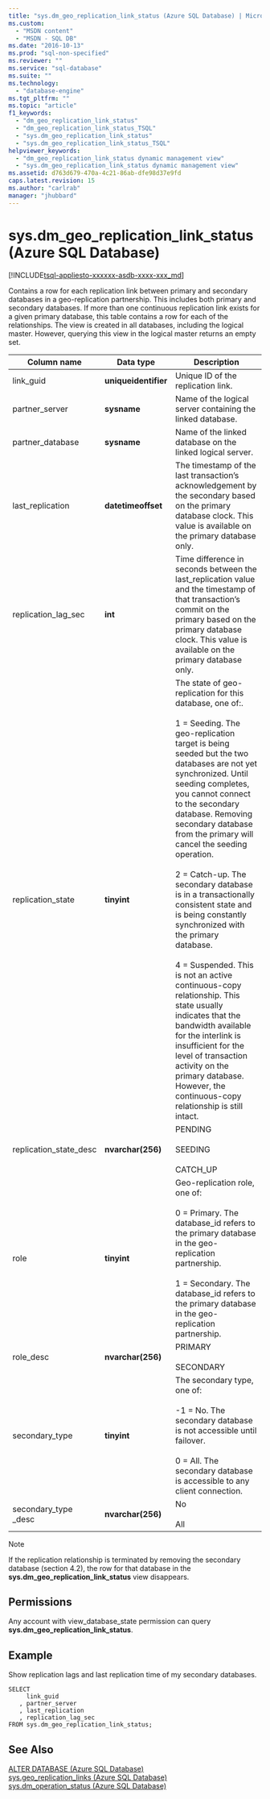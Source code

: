 ```yaml
---
title: "sys.dm_geo_replication_link_status (Azure SQL Database) | Microsoft Docs"
ms.custom: 
  - "MSDN content"
  - "MSDN - SQL DB"
ms.date: "2016-10-13"
ms.prod: "sql-non-specified"
ms.reviewer: ""
ms.service: "sql-database"
ms.suite: ""
ms.technology: 
  - "database-engine"
ms.tgt_pltfrm: ""
ms.topic: "article"
f1_keywords: 
  - "dm_geo_replication_link_status"
  - "dm_geo_replication_link_status_TSQL"
  - "sys.dm_geo_replication_link_status"
  - "sys.dm_geo_replication_link_status_TSQL"
helpviewer_keywords: 
  - "dm_geo_replication_link_status dynamic management view"
  - "sys.dm_geo_replication_link_status dynamic management view"
ms.assetid: d763d679-470a-4c21-86ab-dfe98d37e9fd
caps.latest.revision: 15
ms.author: "carlrab"
manager: "jhubbard"
---
```

# sys.dm_geo_replication_link_status (Azure SQL Database)
[!INCLUDE[tsql-appliesto-xxxxxx-asdb-xxxx-xxx_md](../../../relational-databases/reference/system-catalog-views/includes/tsql-appliesto-xxxxxx-asdb-xxxx-xxx-md.md)]

  Contains a row for each replication link between primary and secondary databases in a geo-replication partnership. This includes both primary and secondary databases. If more than one continuous replication link exists for a given primary database, this table contains a row for each of the relationships. The view is created in all databases, including the logical master. However, querying this view in the logical master returns an empty set.  
  
|Column name|Data type|Description|  
|-----------------|---------------|-----------------|  
|link_guid|**uniqueidentifier**|Unique ID of the replication link.|  
|partner_server|**sysname**|Name of the logical server containing the linked database.|  
|partner_database|**sysname**|Name of the linked database on the linked logical server.|  
|last_replication|**datetimeoffset**|The timestamp of the last transaction’s acknowledgement by the secondary based on the primary database clock. This value is available on the primary database only.|  
|replication_lag_sec|**int**|Time difference in seconds between the last_replication value and the timestamp of that transaction’s commit on the primary based on the primary database clock.  This value is available on the primary database only.|  
|replication_state|**tinyint**|The state of geo-replication for this database, one of:.<br /><br /> 1 = Seeding. The geo-replication target is being seeded but the two databases are not yet synchronized. Until seeding completes, you cannot connect to the secondary database. Removing secondary database from the primary will cancel the seeding operation.<br /><br /> 2 = Catch-up. The secondary database is  in a transactionally consistent state and is being constantly  synchronized with the primary database.<br /><br /> 4 = Suspended. This is not an active continuous-copy relationship. This state usually indicates that the bandwidth available for the interlink is insufficient for the level of transaction activity on the primary database. However, the continuous-copy relationship is still intact.|  
|replication_state_desc|**nvarchar(256)**|PENDING<br /><br /> SEEDING<br /><br /> CATCH_UP|  
|role|**tinyint**|Geo-replication role, one of:<br /><br /> 0 = Primary. The database_id  refers to the primary database in the geo-replication partnership.<br /><br /> 1 = Secondary.  The database_id  refers to the primary database in the geo-replication partnership.|  
|role_desc|**nvarchar(256)**|PRIMARY<br /><br /> SECONDARY|  
|secondary_type|**tinyint**|The secondary type, one of:<br /><br /> -1 = No. The secondary database is not accessible until failover.<br /><br /> 0 = All.   The secondary database is accessible to any client connection.|  
|secondary_type _desc|**nvarchar(256)**|No<br /><br /> All|  
  
> [!NOTE]  
>  If the replication relationship is terminated by removing the secondary database (section 4.2), the row for that database in the **sys.dm_geo_replication_link_status** view disappears.  
  
## Permissions  
 Any account with view_database_state permission can query **sys.dm_geo_replication_link_status**.  
  
## Example  
 Show replication lags and last replication time of my secondary databases.  
  
```  
SELECT   
     link_guid  
   , partner_server  
   , last_replication  
   , replication_lag_sec   
FROM sys.dm_geo_replication_link_status;  
```  
  
## See Also  
 [ALTER DATABASE &#40;Azure SQL Database&#41;](../../../t-sql/statements/alter-database-azure-sql-database.md)   
 [sys.geo_replication_links &#40;Azure SQL Database&#41;](../../../relational-databases/reference/system-dynamic-management-views/sys.geo-replication-links-azure-sql-database.md)   
 [sys.dm_operation_status &#40;Azure SQL Database&#41;](../../../relational-databases/reference/system-dynamic-management-views/sys.dm-operation-status-azure-sql-database.md)  
  
  